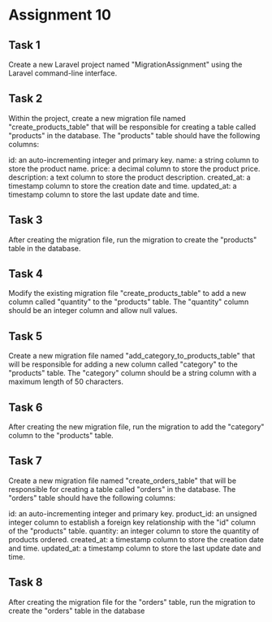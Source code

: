 # Assignment 10

## Task 1

Create a new Laravel project named "MigrationAssignment" using the Laravel command-line interface.

## Task 2

Within the project, create a new migration file named "create_products_table" that will be responsible for creating a table called "products" in the database. The "products" table should have the following columns:

id: an auto-incrementing integer and primary key.
name: a string column to store the product name.
price: a decimal column to store the product price.
description: a text column to store the product description.
created_at: a timestamp column to store the creation date and time.
updated_at: a timestamp column to store the last update date and time.

## Task 3

After creating the migration file, run the migration to create the "products" table in the database.

## Task 4

Modify the existing migration file "create_products_table" to add a new column called "quantity" to the "products" table. The "quantity" column should be an integer column and allow null values.

## Task 5

Create a new migration file named "add_category_to_products_table" that will be responsible for adding a new column called "category" to the "products" table. The "category" column should be a string column with a maximum length of 50 characters.

## Task 6

After creating the new migration file, run the migration to add the "category" column to the "products" table.

## Task 7

Create a new migration file named "create_orders_table" that will be responsible for creating a table called "orders" in the database. The "orders" table should have the following columns:

id: an auto-incrementing integer and primary key.
product_id: an unsigned integer column to establish a foreign key relationship with the "id" column of the "products" table.
quantity: an integer column to store the quantity of products ordered.
created_at: a timestamp column to store the creation date and time.
updated_at: a timestamp column to store the last update date and time.

## Task 8

After creating the migration file for the "orders" table, run the migration to create the "orders" table in the database
